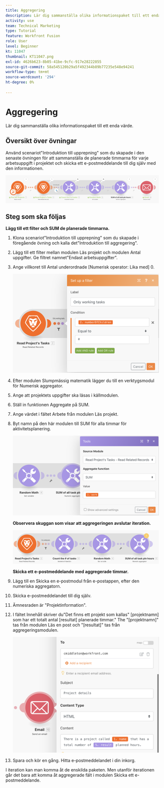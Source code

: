 ```yaml
---
title: Aggregering
description: Lär dig sammanställa olika informationspaket till ett enda värde.
activity: use
team: Technical Marketing
type: Tutorial
feature: Workfront Fusion
role: User
level: Beginner
kt: 11047
thumbnail: KT11047.png
exl-id: 4626b623-8b05-41be-9cfc-917e28222855
source-git-commit: 58a545120b29a5f492344b89b77235e548e94241
workflow-type: tm+mt
source-wordcount: '294'
ht-degree: 0%

---
```


# Aggregering

Lär dig sammanställa olika informationspaket till ett enda värde.

## Översikt över övningar

Använd scenariot&quot;Introduktion till upprepning&quot; som du skapade i den senaste övningen för att sammanställa de planerade timmarna för varje arbetsuppgift i projektet och skicka ett e-postmeddelande till dig själv med den informationen.

![Sammanställningsbild 1](../12-exercises/assets/aggregation-walkthrough-1.png)

## Steg som ska följas

**Lägg till ett filter och SUM de planerade timmarna.**

1. Klona scenariot&quot;Introduktion till upprepning&quot; som du skapade i föregående övning och kalla det&quot;Introduktion till aggregering&quot;.
1. Lägg till ett filter mellan modulen Läs projekt och modulen Antal uppgifter. Ge filtret namnet&quot;Endast arbetsuppgifter&quot;.
1. Ange villkoret till Antal underordnade [Numerisk operator: Lika med] 0.

   ![Sammanställningsbild 2](../12-exercises/assets/aggregation-walkthrough-2.png)

1. Efter modulen Slumpmässig matematik lägger du till en verktygsmodul för Numerisk aggregator.
1. Ange att projektets uppgifter ska läsas i källmodulen.
1. Ställ in funktionen Aggregate på SUM.
1. Ange värdet i fältet Arbete från modulen Läs projekt.
1. Byt namn på den här modulen till SUM för alla timmar för aktivitetsplanering.

   ![Sammanställningsbild 3](../12-exercises/assets/aggregation-walkthrough-3.png)

   **Observera skuggan som visar att aggregeringen avslutar iteration.**

   ![Sammanställningsbild 4](../12-exercises/assets/aggregation-walkthrough-4.png)

   **Skicka ett e-postmeddelande med aggregerade timmar.**

1. Lägg till en Skicka en e-postmodul från e-postappen, efter den numeriska aggregatorn.
1. Skicka e-postmeddelandet till dig själv.
1. Ämnesraden är &quot;Projektinformation&quot;.
1. I fältet Innehåll skriver du&quot;Det finns ett projekt som kallas&quot; [projektnamn] som har ett totalt antal [resultat] planerade timmar.&quot; The &quot;[projektnamn]&quot; tas från modulen Läs en post och &quot;[resultat]&quot; tas från aggregeringsmodulen.

   ![Sammanställningsbild 5](../12-exercises/assets/aggregation-walkthrough-5.png)

1. Spara och kör en gång. Hitta e-postmeddelandet i din inkorg.

I iteration kan man komma åt de enskilda paketen. Men utanför iterationen går det bara att komma åt aggregerade fält i modulen Skicka ett e-postmeddelande.
